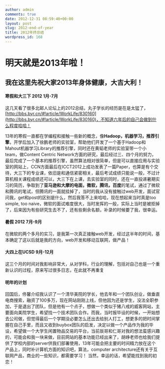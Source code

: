 ```yaml
---
author: admin
comments: true
date: 2012-12-31 08:59:40+00:00
layout: post
slug: 2012-end-of-year
title: 2012年终总结
wordpress_id: 168
---
```


# 明天就是2013年啦！





## 我在这里先祝大家2013年身体健康，大吉大利！





#### 寒假和大三下 2012 1月-7月



这几天看了很多北邮人论坛上的2012总结，丸子学长的经历是在是太猛了，[http://bbs.byr.cn/#!article/WorkLife/830160](http://bbs.byr.cn/#!article/WorkLife/830160)，不知道六年后的自己会做到什么程度哈哈！

13年的寒假一直都在学编程和接触一些新的概念，像**Hadoop，机器学习，推荐引擎**，开学后加入了徐鹏老师的实验室，帮助他们开发了一个基于Hadoop和Mahout机器学习Library的推荐引擎，同时还在黄韬老师的实验室带一个小team，做Content Centric Network方面的研究，最后经过三、四个月的努力，最后完成了一个基本的推荐引擎，虽然算法相对很简单，但是可以直接应用与实验室的网站上，CCN方面最后在ICCT2012上成功发表了一篇Paper，也算是有个交待，大三下的专业课，依旧是和通信紧密相关，最后考试成绩只能说一般，不过计算机相关课程成绩还可以，大三下在上课，去实验室的同时，还在一直投递暑期实习的简历，争取到了**亚马逊和大摩的电面，微软，腾讯，百度**的笔试，通过了微软和腾讯的笔试，但腾讯的一面就挂掉了，当时的我从没有接触过web开发，面试官问我，get和post的区别是什么，然后我答不上来哈哈，现在想起来当时真是too simple, too naive，微软的面试难度很大，当时发挥的一般，实际上当时是被拒掉了，后来因为有些研究生去不了，还有些剩余名额，补录的时候要了我，很幸运。



#### 暑假 2012 7月-9月



在微软的两个多月的实习，是我第一次真正接触web开发，经过这半年的时间，基本确定了这以后就是我的方向，web开发和移动互联网，做产品！



#### 大四上在UCSD 9月-12月



这三个月的时间对我影响非常大，从对学科，行业的理解，包括对自己也是一个重新认识的过程，原来写过很多日志，在此就不再重复



#### 明年的计划



回国后，佟馨介绍我认识了一个清华美院的学长，他去年和一个团队创业，做垂直电商搜索，融资了100多万，现在网站刚刚上线，但他因为还是学生，没法全职参加，于是退出了团队，但是他有一个点子，想做一个类似于猪八戒的威客网站，主要面向美院学生，希望找一个技术团队合作。而我，当时报毕设的时候，一开始想去公司做，但觉得最后一个学期没必要怎么还出去给别人打工，想更多的把时间掌握在自己手里，而且又收到buybox团队的启发，决定以做一个产品作为我的毕设，希望做一个大学生闲置物品交易的平台，当前辰哥和仁哥对我的想法蛮感兴趣的，可能会和我一块来做，目前网站的基本功能已经出来了，胡峥老师也给我们提供了学校内部的server供我们部署使用，13年可能会把主要的时间精力放在这个产品上，同时补计算机方面的知识吧，算法，computer architecture还有关于互联网产品，商业的一些知识，都需要学习！ 当然，幸运的话，希望能找到我的初恋！

